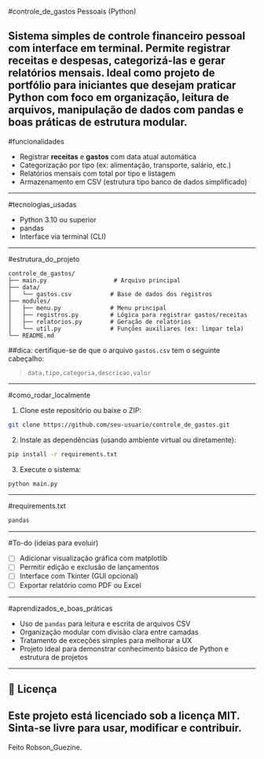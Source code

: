 #controle_de_gastos Pessoais (Python)

Sistema simples de controle financeiro pessoal com interface em terminal. Permite registrar receitas e despesas, categorizá-las e gerar relatórios mensais. Ideal como projeto de portfólio para iniciantes que desejam praticar Python com foco em organização, leitura de arquivos, manipulação de dados com pandas e boas práticas de estrutura modular.
---

#funcionalidades
- Registrar **receitas** e **gastos** com data atual automática
- Categorização por tipo (ex: alimentação, transporte, salário, etc.)
- Relatórios mensais com total por tipo e listagem
- Armazenamento em CSV (estrutura tipo banco de dados simplificado)
---

#tecnologias_usadas

- Python 3.10 ou superior
- pandas
- Interface via terminal (CLI)
---

#estrutura_do_projeto

```
controle_de_gastos/
├── main.py                   # Arquivo principal
├── data/
│   └── gastos.csv           # Base de dados dos registros
├── modules/
│   ├── menu.py              # Menu principal
│   ├── registros.py         # Lógica para registrar gastos/receitas
│   ├── relatorios.py        # Geração de relatórios
│   └── util.py              # Funções auxiliares (ex: limpar tela)
└── README.md
```

##dica: certifique-se de que o arquivo `gastos.csv` tem o seguinte cabeçalho:
> `data,tipo,categoria,descricao,valor`
---

#como_rodar_localmente

1. Clone este repositório ou baixe o ZIP:

```bash
git clone https://github.com/seu-usuario/controle_de_gastos.git
```

2. Instale as dependências (usando ambiente virtual ou diretamente):

```bash
pip install -r requirements.txt
```

3. Execute o sistema:

```bash
python main.py
```

---

#requirements.txt

```txt
pandas
```

---

#To-do (ideias para evoluir)

- [ ] Adicionar visualização gráfica com matplotlib
- [ ] Permitir edição e exclusão de lançamentos
- [ ] Interface com Tkinter (GUI opcional)
- [ ] Exportar relatório como PDF ou Excel

---

#aprendizados_e_boas_práticas

- Uso de `pandas` para leitura e escrita de arquivos CSV
- Organização modular com divisão clara entre camadas
- Tratamento de exceções simples para melhorar a UX
- Projeto ideal para demonstrar conhecimento básico de Python e estrutura de projetos
---

## 📄 Licença

Este projeto está licenciado sob a licença MIT. Sinta-se livre para usar, modificar e contribuir.
---

Feito Robson_Guezine.
